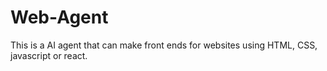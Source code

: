 # Web-Agent
This is a AI agent that can make front ends for websites using HTML, CSS, javascript or react.
